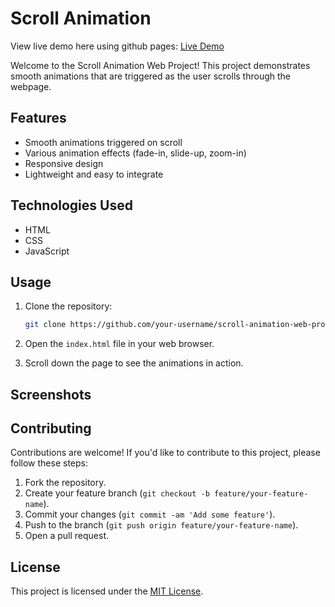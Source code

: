 # Scroll Animation

View live demo here using github pages: [Live Demo](https://cheris-quessou.github.io/Scroll-Animation/)

Welcome to the Scroll Animation Web Project! This project demonstrates smooth animations that are triggered as the user scrolls through the webpage.

## Features

- Smooth animations triggered on scroll
- Various animation effects (fade-in, slide-up, zoom-in)
- Responsive design
- Lightweight and easy to integrate

## Technologies Used

- HTML
- CSS
- JavaScript

## Usage

1. Clone the repository:

    ```bash
    git clone https://github.com/your-username/scroll-animation-web-project.git
    ```

2. Open the `index.html` file in your web browser.

3. Scroll down the page to see the animations in action.

## Screenshots

## Contributing

Contributions are welcome! If you'd like to contribute to this project, please follow these steps:

1. Fork the repository.
2. Create your feature branch (`git checkout -b feature/your-feature-name`).
3. Commit your changes (`git commit -am 'Add some feature'`).
4. Push to the branch (`git push origin feature/your-feature-name`).
5. Open a pull request.

## License

This project is licensed under the [MIT License](LICENSE).




